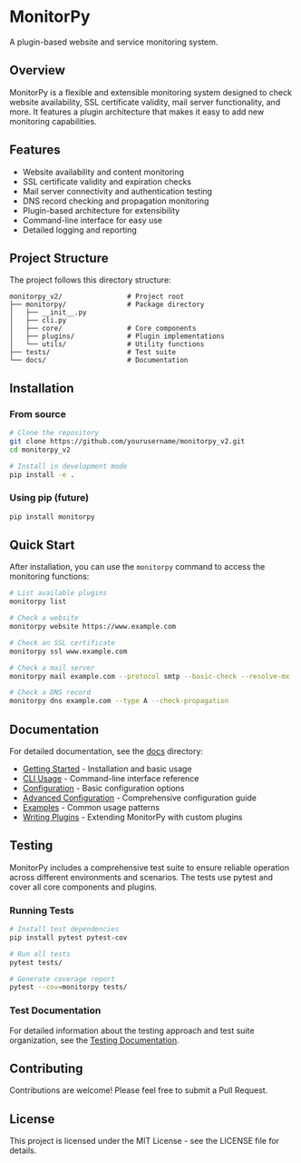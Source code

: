 # MonitorPy

A plugin-based website and service monitoring system.

## Overview

MonitorPy is a flexible and extensible monitoring system designed to check website availability, SSL certificate validity, mail server functionality, and more. It features a plugin architecture that makes it easy to add new monitoring capabilities.

## Features

- Website availability and content monitoring
- SSL certificate validity and expiration checks
- Mail server connectivity and authentication testing
- DNS record checking and propagation monitoring
- Plugin-based architecture for extensibility
- Command-line interface for easy use
- Detailed logging and reporting

## Project Structure

The project follows this directory structure:

```
monitorpy_v2/                # Project root
├── monitorpy/               # Package directory
│   ├── __init__.py
│   ├── cli.py
│   ├── core/                # Core components
│   ├── plugins/             # Plugin implementations
│   └── utils/               # Utility functions
├── tests/                   # Test suite
└── docs/                    # Documentation
```

## Installation

### From source

```bash
# Clone the repository
git clone https://github.com/yourusername/monitorpy_v2.git
cd monitorpy_v2

# Install in development mode
pip install -e .
```

### Using pip (future)

```bash
pip install monitorpy
```

## Quick Start

After installation, you can use the `monitorpy` command to access the monitoring functions:

```bash
# List available plugins
monitorpy list

# Check a website
monitorpy website https://www.example.com

# Check an SSL certificate
monitorpy ssl www.example.com

# Check a mail server
monitorpy mail example.com --protocol smtp --basic-check --resolve-mx

# Check a DNS record
monitorpy dns example.com --type A --check-propagation
```


## Documentation

For detailed documentation, see the [docs](docs/) directory:

- [Getting Started](docs/getting_started.md) - Installation and basic usage
- [CLI Usage](docs/cli_usage.md) - Command-line interface reference
- [Configuration](docs/configuration.md) - Basic configuration options
- [Advanced Configuration](docs/reference/advanced_configuration.md) - Comprehensive configuration guide
- [Examples](docs/examples.md) - Common usage patterns
- [Writing Plugins](docs/writing_plugins.md) - Extending MonitorPy with custom plugins

## Testing

MonitorPy includes a comprehensive test suite to ensure reliable operation across different environments and scenarios. The tests use pytest and cover all core components and plugins.

### Running Tests

```bash
# Install test dependencies
pip install pytest pytest-cov

# Run all tests
pytest tests/

# Generate coverage report
pytest --cov=monitorpy tests/
```

### Test Documentation

For detailed information about the testing approach and test suite organization, see the [Testing Documentation](docs/testing/index.md).

## Contributing

Contributions are welcome! Please feel free to submit a Pull Request.

## License

This project is licensed under the MIT License - see the LICENSE file for details.
